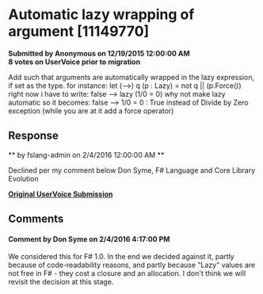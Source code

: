 # Automatic lazy wrapping of argument [11149770] #

**Submitted by Anonymous on 12/19/2015 12:00:00 AM**  
**8 votes on UserVoice prior to migration**  

Add such that arguments are automatically wrapped in the lazy expression, if set as the type.
for instance:
let (-->) q (p : Lazy<bool>) = not q || (p.Force())
right now i have to write:
false --> lazy (1/0 = 0)
why not make lazy automatic so it becomes:
false --> 1/0 = 0 : True instead of Divide by Zero exception
(while you are at it add a force operator)



## Response ##
** by fslang-admin on 2/4/2016 12:00:00 AM **

Declined per my comment below
Don Syme, F# Language and Core Library Evolution


**[Original UserVoice Submission](https://fslang.uservoice.com/forums/245727-f-language/suggestions/11149770)**


## Comments ##


#### Comment by Don Syme on 2/4/2016 4:17:00 PM ####
We considered this for F# 1.0. In the end we decided against it, partly because of code-readability reasons, and partly because "Lazy" values are not free in F# - they cost a closure and an allocation.
I don't think we will revisit the decision at this stage.

